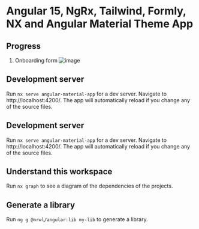 # Angular 15, NgRx, Tailwind, Formly, NX and Angular Material Theme App

## Progress
1. Onboarding form
![image](https://user-images.githubusercontent.com/17792496/209270497-d81aa6eb-3317-4372-892f-bf79c71015bb.png)

## Development server

Run `nx serve angular-material-app` for a dev server. Navigate to http://localhost:4200/. The app will automatically reload if you change any of the source files.

## Development server

Run `nx serve angular-material-app` for a dev server. Navigate to http://localhost:4200/. The app will automatically reload if you change any of the source files.

## Understand this workspace

Run `nx graph` to see a diagram of the dependencies of the projects.

## Generate a library

Run `ng g @nrwl/angular:lib my-lib` to generate a library.
